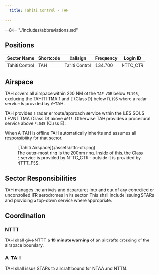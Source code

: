 ```yaml
---
  title: Tahiti Control - TAH

---
```


--8<-- "./includes/abbreviations.md"

## Positions

| Sector Name    | Shortcode | Callsign       | Frequency | Login ID |
| -------------- | --------- | -------------- | --------- | -------- |
| Tahiti Control | TAH       | Tahiti Control | 134.700   | NTTC_CTR |

## Airspace

TAH covers all airspace within 200 NM of the `TAF VOR` below `FL195`, excluding the TAHITI TMA 1 and 2 (Class D) below `FL195` where a radar service is provided by A-TAH.

TAH provides a radar enroute/approach service within the ILES SOUS LEVNT TMA (Class D) above `A015`. Otherwise TAH provides a procedural service above `FL045` (Class E). 

When A-TAH is offline TAH automatically inherits and assumes all responsibility for that sector.

<figure markdown> 
  ![Tahiti Airspace](./assets/nttc-ctr.png)
  <figcaption>
  The outer-most ring is the 200nm ring. Inside of this, the Class E service is provided by NTTC_CTR - outside it is provided by NTTT_FSS.
  </figcaption>
</figure>

## Sector Responsibilities

TAH manages the arrivals and departures into and out of any controlled or uncontrolled IFR aerodromes in its sector. This shall include issuing STARs and providing a top-down service where appropriate.

## Coordination

### NTTT

TAH shall give NTTT a **10 minute warning** of an aircrafts crossing of the airspace boundary.

### A-TAH

TAH shall issue STARs to aircraft bound for NTAA and NTTM.